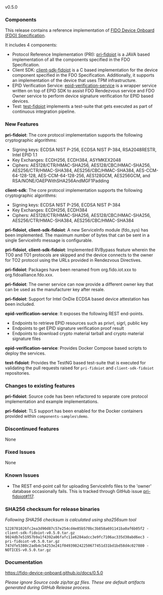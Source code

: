 v0.5.0

### Components

This release contains a reference implementation of [FIDO Device Onboard (FDO) Specification](https://fidoalliance.org/specs/FDO/fido-device-onboard-v1.0-ps-20210323/).

It includes 4 components:
  * Protocol Reference Implementation (PRI): [pri-fidoiot](https://github.com/fido-device-onboard/pri-fidoiot) is a JAVA based implementation of all the components specified in the FDO Specification.
  * Client SDK: [client-sdk-fidoiot](https://github.com/fido-device-onboard/client-sdk-fidoiot) is a C based implementation for the device component specified in the FDO Specification. Additionally, it supports an implementation of the device that uses TPM infrastructure.
  * EPID Verification Service: [epid-verification-service](https://github.com/fido-device-onboard/epid-verification-service) is a wrapper service written on top of EPID SDK to assist FDO Rendezvous service and FDO Owner service to perform device signature verification for EPID based devices.
  * Test: [test-fidoiot](https://github.com/fido-device-onboard/test-fidoiot) implements a test-suite that gets executed as part of continuous integration pipeline.

### New Features

**pri-fidoiot**: The core protocol implementation supports the following cryptographic algorithms:
  * Signing keys: ECDSA NIST P-256, ECDSA NIST P-384, RSA2048RESTR, Intel EPID 1.1
  * Key Exchanges: ECDH256, ECDH384, ASYMKEX2048
  * Ciphers: AES128/CTR/HMAC-SHA256, AES128/CBC/HMAC-SHA256, AES256/CTR/HMAC-SHA384, AES256/CBC/HMAC-SHA384, AES-CCM-64-128-128, AES-CCM-64-128-256, AES128GCM, AES256GCM, and RSA/NONE/OAEPWithSHA256AndMGF1Padding

**client-sdk**: The core protocol implementation supports the following cryptographic algorithms:
  * Signing keys: ECDSA NIST P-256, ECDSA NIST P-384
  * Key Exchanges: ECDH256, ECDH384
  * Ciphers: AES128/CTR/HMAC-SHA256, AES128/CBC/HMAC-SHA256, AES256/CTR/HMAC-SHA384, AES256/CBC/HMAC-SHA384

**pri-fidoiot**, **client-sdk-fidoiot**: A new ServiceInfo module (fdo_sys) has been implemented. The maximum number of bytes that can be sent in a single ServiceInfo message is configurable.

**pri-fidoiot**, **client-sdk-fidoiot**: Implemented RVBypass feature wherein the TO0 and TO1 protocols are skipped and the device connects to the owner for TO2 protocol using the URLs provided in Rendezvous Directives.

**pri-fidoiot**: Packages have been renamed from org.fido.iot.xxx to org.fidoalliance.fdo.xxx.

**pri-fidoiot**: The owner service can now provide a different owner key that can be used as the manufacturer key after resale.

**pri-fidoiot**: Support for Intel OnDie ECDSA based device attestation has been included.

**epid-verification-service**: It exposes the following REST end-points.
  * Endpoints to retrieve EPID resources such as privrl, sigrl, public key
  * Endpoints to get EPID signature verification proof result
  * Endpoints to download crypto material tarball and crypto material signature files

**epid-verification-service**: Provides Docker Compose based scripts to deploy the services.

**test-fidoiot**: Provides the TestNG based test-suite that is executed for validating the pull requests raised for `pri-fidoiot` and `client-sdk-fidoiot` repositories.

### Changes to existing features

**pri-fidoiot**: Source code has been refactored to separate core protocol implementation and example implementations.

**pri-fidoiot**: TLS support has been enabled for the Docker containers provided within `components-samples\demo`.

### Discontinued features

None

### Fixed Issues

None

### Known Issues

* The REST end-point call for uploading ServiceInfo files to the 'owner' database occasionally fails. This is tracked through GitHub issue [pri-fidoiot#117](https://github.com/fido-device-onboard/pri-fidoiot/issues/117).

### SHA256 checksum for release binaries

*Following SHA256 checksum is calculated using sha256sum tool*
```
5228781026fc2ea3d90d87c57e254cd4e85b570bc3b858a691141ba0af6b05f2 - client-sdk-fidoiot-v0.5.0.tar.gz
9024db7e51957b9a1f4392a06fafc11e6284adcc3e9fc7106ac335d30abd6ec3 - pri-fidoiot-v0.5.0.tar.gz
747dfe5380c2adb4c54253e241f049398242250677451d31bd1bd58d4c027880 - NOTICES-v0.5.0.tar.gz
```

### Documentation

https://fido-device-onboard.github.io/docs/0.5.0

*Please ignore Source code zip/tar.gz files. These are default artifacts generated during GitHub Release process.*

